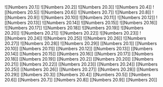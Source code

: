 ![[Numbers 20.1]]
![[Numbers 20.2]]
![[Numbers 20.3]]
![[Numbers 20.4]]
![[Numbers 20.5]]
![[Numbers 20.6]]
![[Numbers 20.7]]
![[Numbers 20.8]]
![[Numbers 20.9]]
![[Numbers 20.10]]
![[Numbers 20.11]]
![[Numbers 20.12]]
![[Numbers 20.13]]
![[Numbers 20.14]]
![[Numbers 20.15]]
![[Numbers 20.16]]
![[Numbers 20.17]]
![[Numbers 20.18]]
![[Numbers 20.19]]
![[Numbers 20.20]]
![[Numbers 20.21]]
![[Numbers 20.22]]
![[Numbers 20.23]]
![[Numbers 20.24]]
![[Numbers 20.25]]
![[Numbers 20.26]]
![[Numbers 20.27]]
![[Numbers 20.28]]
![[Numbers 20.29]]
[[Numbers 20.1]]
[[Numbers 20.10]]
[[Numbers 20.11]]
[[Numbers 20.12]]
[[Numbers 20.13]]
[[Numbers 20.14]]
[[Numbers 20.15]]
[[Numbers 20.16]]
[[Numbers 20.17]]
[[Numbers 20.18]]
[[Numbers 20.19]]
[[Numbers 20.2]]
[[Numbers 20.20]]
[[Numbers 20.21]]
[[Numbers 20.22]]
[[Numbers 20.23]]
[[Numbers 20.24]]
[[Numbers 20.25]]
[[Numbers 20.26]]
[[Numbers 20.27]]
[[Numbers 20.28]]
[[Numbers 20.29]]
[[Numbers 20.3]]
[[Numbers 20.4]]
[[Numbers 20.5]]
[[Numbers 20.6]]
[[Numbers 20.7]]
[[Numbers 20.8]]
[[Numbers 20.9]]
[[Numbers 20]]
